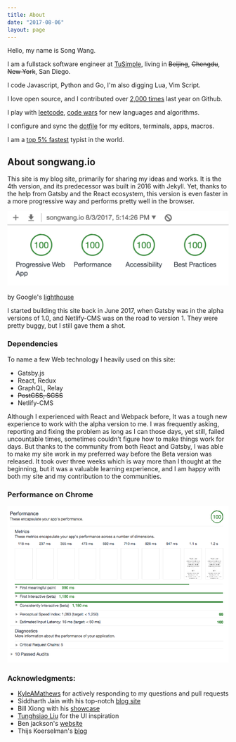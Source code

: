 ```yaml
---
title: About
date: "2017-08-06"
layout: page
---
```

Hello, my name is Song Wang.

I am a fullstack software engineer at [TuSimple](http://www.tusimple.com/), living in ~~Beijing~~, ~~Chengdu~~, ~~New York~~, San Diego.

I code Javascript, Python and Go, I'm also digging Lua, Vim Script.

I love open source, and I contributed over [2,000
times](https://github.com/wangsongiam) last year on Github.

I play with [leetcode](https://leetcode.com/song_hoboken/), [code wars](https://www.codewars.com/users/wangsup) for new languages and
algorithms.

I configure and sync the [dotfile](https://github.com/wangsongiam/dotfiles) for my editors, terminals, apps, macros.

I am a [top 5% fastest](https://www.keyhero.com/profile/user67157/) typist in the world.

## About songwang.io
This site is my blog site, primarily for sharing my ideas and works. It is the 4th version, and its predecessor was built in 2016 with Jekyll. Yet, thanks to the help from Gatsby and the React ecosystem, this version is even faster in a more progressive way and performs pretty well in the browser.


![performance](ChromeAudits.png)

by Google's [lighthouse](https://developers.google.com/web/tools/lighthouse/)

I started building this site back in June 2017, when Gatsby was in the alpha versions of 1.0, and Netlify-CMS was on the road to version 1. They were pretty buggy, but I still gave them a shot.

### Dependencies
To name a few Web technology I heavily used on this site:

* Gatsby.js
* React, Redux
* GraphQL, Relay
* ~~PostCSS, SCSS~~
* Netlify-CMS


Although I experienced with React and Webpack before, It was a tough new experience to work with the alpha version to me. I was frequently asking, reporting and fixing the problem as long as I can those days, yet still, failed uncountable times, sometimes couldn't figure how to make things work for days. But thanks to the community from both React and Gatsby, I was able to make my site work in my preferred way before the Beta version was released. It took over three weeks which is way more than I thought at the beginning, but it was a valuable learning experience, and I am happy with both my site and my contribution to the communities.


### Performance on Chrome
![detail on performance](performance.png)

### Acknowledgments:
* [KyleAMathews](https://github.com/KyleAMathews) for actively responding to my questions and pull requests
* Siddharth Jain with his top-notch [blog site](https://yuppi.es/)
* Bill Xiong with his [showcase](https://xpchbill.github.io/blog/)
* [Tunghsiao Liu](https://github.com/sparanoid/almace-scaffolding) for the UI inspiration
* Ben jackson's [website](http://jxnblk.com/)
* Thijs Koerselman's [blog](https://www.vauxlab.com/work/vauxlab-2017/)
